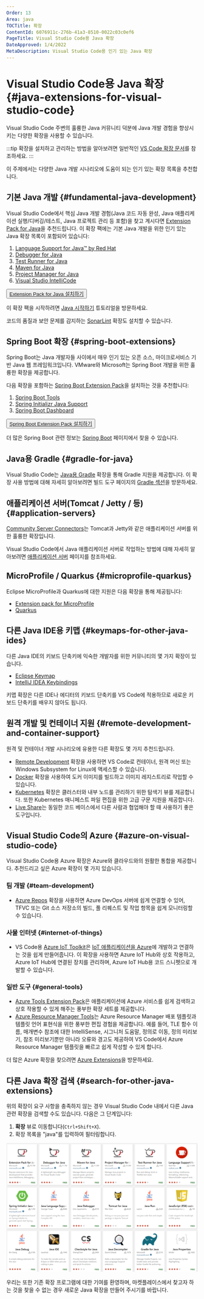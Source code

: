 ```yaml
---
Order: 13
Area: java
TOCTitle: 확장
ContentId: 6076911c-276b-41a3-8510-0022c03c0ef6
PageTitle: Visual Studio Code용 Java 확장
DateApproved: 1/4/2022
MetaDescription: Visual Studio Code용 인기 있는 Java 확장
---
```


# Visual Studio Code용 Java 확장 {#java-extensions-for-visual-studio-code}

Visual Studio Code 주변의 훌륭한 Java 커뮤니티 덕분에 Java 개발 경험을 향상시키는 다양한 확장을 사용할 수 있습니다.

:::tip
확장을 설치하고 관리하는 방법을 알아보려면 일반적인 [VS Code 확장 문서](/docs/editor/extension-marketplace.md)를 참조하세요.
:::

이 주제에서는 다양한 Java 개발 시나리오에 도움이 되는 인기 있는 확장 목록을 추천합니다.

## 기본 Java 개발 {#fundamental-java-development}

Visual Studio Code에서 핵심 Java 개발 경험(Java 코드 자동 완성, Java 애플리케이션 실행/디버깅/테스트, Java 프로젝트 관리 등 포함)을 찾고 계시다면 [Extension Pack for Java](https://marketplace.visualstudio.com/items?itemName=vscjava.vscode-java-pack)을 추천드립니다. 이 확장 팩에는 기본 Java 개발을 위한 인기 있는 Java 확장 목록이 포함되어 있습니다:

1. [Language Support for Java™ by Red Hat](https://marketplace.visualstudio.com/items?itemName=redhat.java)
2. [Debugger for Java](https://marketplace.visualstudio.com/items?itemName=vscjava.vscode-java-debug)
3. [Test Runner for Java](https://marketplace.visualstudio.com/items?itemName=vscjava.vscode-java-test)
4. [Maven for Java](https://marketplace.visualstudio.com/items?itemName=vscjava.vscode-maven)
5. [Project Manager for Java](https://marketplace.visualstudio.com/items?itemName=vscjava.vscode-java-dependency)
6. [Visual Studio IntelliCode](https://marketplace.visualstudio.com/items?itemName=VisualStudioExptTeam.vscodeintellicode)

<button><a class="install-extension-btn" href="vscode:extension/vscjava.vscode-java-pack">Extension Pack for Java 설치하기</a></button>

이 확장 팩을 시작하려면 [Java 시작하기](/docs/java/java-tutorial.md) 튜토리얼을 방문하세요.

코드의 품질과 보안 문제를 감지하는 [SonarLint](https://marketplace.visualstudio.com/items?itemName=SonarSource.sonarlint-vscode) 확장도 설치할 수 있습니다.

## Spring Boot 확장 {#spring-boot-extensions}

Spring Boot는 Java 개발자들 사이에서 매우 인기 있는 오픈 소스, 마이크로서비스 기반 Java 웹 프레임워크입니다. VMware와 Microsoft는 Spring Boot 개발을 위한 훌륭한 확장을 제공합니다.

다음 확장을 포함하는 [Spring Boot Extension Pack](https://marketplace.visualstudio.com/items?itemName=vvmware.vscode-boot-dev-pack)을 설치하는 것을 추천합니다:

1. [Spring Boot Tools](https://marketplace.visualstudio.com/items?itemName=vmware.vscode-spring-boot)
2. [Spring Initializr Java Support](https://marketplace.visualstudio.com/items?itemName=vscjava.vscode-spring-initializr)
3. [Spring Boot Dashboard](https://marketplace.visualstudio.com/items?itemName=vscjava.vscode-spring-boot-dashboard)

<button><a class="install-extension-btn" href="vscode:extension/vmware.vscode-boot-dev-pack">Spring Boot Extension Pack 설치하기</a></button>

더 많은 Spring Boot 관련 정보는 [Spring Boot](/docs/java/java-spring-boot.md) 페이지에서 찾을 수 있습니다.

## Java용 Gradle {#gradle-for-java}

Visual Studio Code는 [Java용 Gradle](https://marketplace.visualstudio.com/items?itemName=vscjava.vscode-gradle) 확장을 통해 Gradle 지원을 제공합니다. 이 확장 사용 방법에 대해 자세히 알아보려면 빌드 도구 페이지의 [Gradle 섹션](/docs/java/java-build.md#gradle)을 방문하세요.

## 애플리케이션 서버(Tomcat / Jetty / 등) {#application-servers}

[Community Server Connectors](https://marketplace.visualstudio.com/items?itemName=redhat.vscode-community-server-connector)는 Tomcat과 Jetty와 같은 애플리케이션 서버를 위한 훌륭한 확장입니다.

Visual Studio Code에서 Java 애플리케이션 서버로 작업하는 방법에 대해 자세히 알아보려면 [애플리케이션 서버](/docs/java/java-tomcat-jetty.md) 페이지를 참조하세요.

## MicroProfile / Quarkus {#microprofile-quarkus}

Eclipse MicroProfile과 Quarkus에 대한 지원은 다음 확장을 통해 제공됩니다:

- [Extension pack for MicroProfile](https://marketplace.visualstudio.com/items?itemName=MicroProfile-Community.vscode-microprofile-pack)
- [Quarkus](https://marketplace.visualstudio.com/items?itemName=redhat.vscode-quarkus)

## 다른 Java IDE용 키맵 {#keymaps-for-other-java-ides}

다른 Java IDE의 키보드 단축키에 익숙한 개발자를 위한 커뮤니티의 몇 가지 확장이 있습니다.

- [Eclipse Keymap](https://marketplace.visualstudio.com/items?itemName=alphabotsec.vscode-eclipse-keybindings)
- [IntelliJ IDEA Keybindings](https://marketplace.visualstudio.com/items?itemName=k--kato.intellij-idea-keybindings)

키맵 확장은 다른 IDE나 에디터의 키보드 단축키를 VS Code에 적용하므로 새로운 키보드 단축키를 배우지 않아도 됩니다.

## 원격 개발 및 컨테이너 지원 {#remote-development-and-container-support}

원격 및 컨테이너 개발 시나리오에 유용한 다른 확장도 몇 가지 추천드립니다.

- [Remote Development](/docs/remote/remote-overview.md) 확장을 사용하면 VS Code로 컨테이너, 원격 머신 또는 Windows Subsystem for Linux에 액세스할 수 있습니다.
- [Docker](https://marketplace.visualstudio.com/items?itemName=ms-azuretools.vscode-docker) 확장을 사용하여 도커 이미지를 빌드하고 이미지 레지스트리로 작업할 수 있습니다.
- [Kubernetes](https://marketplace.visualstudio.com/items?itemName=ms-kubernetes-tools.vscode-kubernetes-tools) 확장은 클러스터와 내부 노드를 관리하기 위한 탐색기 뷰를 제공합니다. 또한 Kubernetes 매니페스트 파일 편집을 위한 고급 구문 지원을 제공합니다.
- [Live Share](https://marketplace.visualstudio.com/items?itemName=MS-vsliveshare.vsliveshare)는 동일한 코드 베이스에서 다른 사람과 협업해야 할 때 사용하기 좋은 도구입니다.

## Visual Studio Code의 Azure {#azure-on-visual-studio-code}

Visual Studio Code용 Azure 확장은 Azure와 클라우드와의 원활한 통합을 제공합니다. 추천드리고 싶은 Azure 확장이 몇 가지 있습니다.

### 팀 개발 {#team-development}

- [Azure Repos](https://marketplace.visualstudio.com/items?itemName=ms-vsts.team) 확장을 사용하면 Azure DevOps 서버에 쉽게 연결할 수 있어, TFVC 또는 Git 소스 저장소의 빌드, 풀 리퀘스트 및 작업 항목을 쉽게 모니터링할 수 있습니다.

### 사물 인터넷 {#internet-of-things}

- VS Code용 [Azure IoT Toolkit](https://marketplace.visualstudio.com/items?itemName=vsciot-vscode.azure-iot-toolkit)은 [IoT 애플리케이션을 Azure](https://learn.microsoft.com/azure/?product=iot)에 개발하고 연결하는 것을 쉽게 만들어줍니다. 이 확장을 사용하면 Azure IoT Hub와 상호 작용하고, Azure IoT Hub에 연결된 장치를 관리하며, Azure IoT Hub용 코드 스니펫으로 개발할 수 있습니다.

### 일반 도구 {#general-tools}

- [Azure Tools Extension Pack](https://marketplace.visualstudio.com/items?itemName=ms-vscode.vscode-node-azure-pack)은 애플리케이션에 Azure 서비스를 쉽게 검색하고 상호 작용할 수 있게 해주는 풍부한 확장 세트를 제공합니다.
- [Azure Resource Manager Tools](https://marketplace.visualstudio.com/items?itemName=msazurermtools.azurerm-vscode-tools)는 Azure Resource Manager 배포 템플릿과 템플릿 언어 표현식을 위한 풍부한 편집 경험을 제공합니다. 예를 들어, TLE 함수 이름, 매개변수 참조에 대한 IntelliSense, 시그니처 도움말, 정의로 이동, 정의 미리보기, 참조 미리보기뿐만 아니라 오류와 경고도 제공하여 VS Code에서 Azure Resource Manager 템플릿을 빠르고 쉽게 작성할 수 있게 합니다.

더 많은 Azure 확장을 찾으려면 [Azure Extensions](/docs/azure/extensions.md)을 방문하세요.

## 다른 Java 확장 검색 {#search-for-other-java-extensions}

위의 확장이 요구 사항을 충족하지 않는 경우 Visual Studio Code 내에서 다른 Java 관련 확장을 검색할 수도 있습니다. 다음은 그 단계입니다:

1. **확장** 뷰로 이동합니다(`Ctrl+Shift+X`).
2. 확장 목록을 "java"를 입력하여 필터링합니다.

![Java 확장](images/extensions/extensions.png)

우리는 또한 기존 확장 프로그램에 대한 기여를 환영하며, 마켓플레이스에서 찾고자 하는 것을 찾을 수 없는 경우 새로운 Java 확장을 만들어 주시기를 바랍니다.
